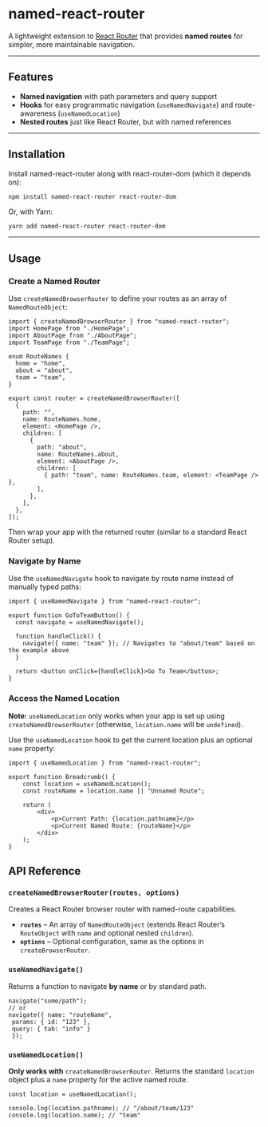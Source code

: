 # named-react-router

A lightweight extension to [React Router](https://reactrouter.com/) that provides **named routes** for simpler, more maintainable navigation.

---

## Features

- **Named navigation** with path parameters and query support
- **Hooks** for easy programmatic navigation (`useNamedNavigate`) and route-awareness (`useNamedLocation`)
- **Nested routes** just like React Router, but with named references

---

## Installation

Install named-react-router along with react-router-dom (which it depends on):

```bash
npm install named-react-router react-router-dom
```
Or, with Yarn:
```
yarn add named-react-router react-router-dom
```
---

## Usage

### Create a Named Router

Use `createNamedBrowserRouter` to define your routes as an array of `NamedRouteObject`:

```
import { createNamedBrowserRouter } from "named-react-router";
import HomePage from "./HomePage";
import AboutPage from "./AboutPage";
import TeamPage from "./TeamPage";

enum RouteNames {
  home = "home",
  about = "about",
  team = "team",
}

export const router = createNamedBrowserRouter([
  {
    path: "",
    name: RouteNames.home,
    element: <HomePage />,
    children: [
      {
        path: "about",
        name: RouteNames.about,
        element: <AboutPage />,
        children: [
          { path: "team", name: RouteNames.team, element: <TeamPage /> },
        ],
      },
    ],
  },
]);

```

Then wrap your app with the returned router (similar to a standard React Router setup).

### Navigate by Name

Use the `useNamedNavigate` hook to navigate by route name instead of manually typed paths:

```
import { useNamedNavigate } from "named-react-router";

export function GoToTeamButton() {
  const navigate = useNamedNavigate();

  function handleClick() {
    navigate({ name: "team" }); // Navigates to "about/team" based on the example above
  }

  return <button onClick={handleClick}>Go To Team</button>;
}

```

### Access the Named Location

**Note:** `useNamedLocation` only works when your app is set up using `createNamedBrowserRouter` (otherwise, `location.name` will be `undefined`).

Use the `useNamedLocation` hook to get the current location plus an optional `name` property:

```
import { useNamedLocation } from "named-react-router";

export function Breadcrumb() {
    const location = useNamedLocation();
    const routeName = location.name || "Unnamed Route";

    return (
        <div>
            <p>Current Path: {location.pathname}</p>
            <p>Current Named Route: {routeName}</p>
        </div>
    );
}
```

## API Reference

### `createNamedBrowserRouter(routes, options)`

Creates a React Router browser router with named-route capabilities.

- **`routes`** – An array of `NamedRouteObject` (extends React Router’s `RouteObject` with `name` and optional nested `children`).
- **`options`** – Optional configuration, same as the options in `createBrowserRouter`.

### `useNamedNavigate()`

Returns a function to navigate **by name** or by standard path.

```
navigate("some/path");
// or
navigate({ name: "routeName",
 params: { id: "123" },
 query: { tab: "info" }
 });

```

### `useNamedLocation()`

**Only works with** `createNamedBrowserRouter`. Returns the standard `location` object plus a `name` property for the active named route.

```
const location = useNamedLocation();

console.log(location.pathname); // "/about/team/123"
console.log(location.name); // "team"
```
